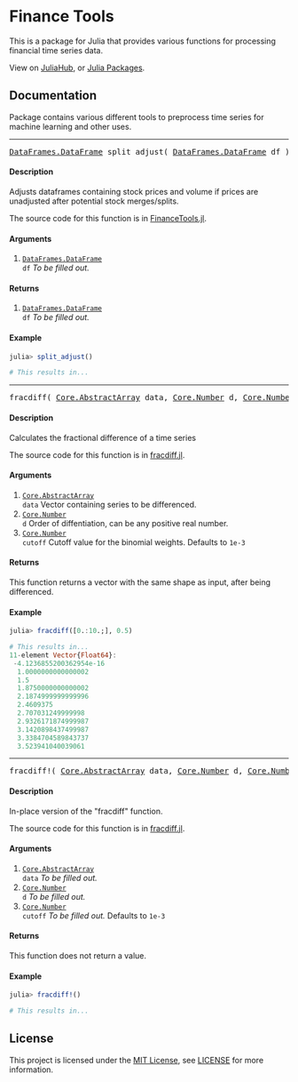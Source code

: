 # Finance Tools

This is a package for Julia that provides various functions for processing financial time series data.

View on [JuliaHub](https://juliahub.com/ui/Packages/FinanceTools/barsj), or [Julia Packages](https://juliapackages.com/p/financetools).

## Documentation

Package contains various different tools to preprocess time series for machine learning and other uses.

<hr>

<pre><a href="https://dataframes.juliadata.org/stable/lib/types/#DataFrames.DataFrame">DataFrames.DataFrame</a> split_adjust( <a href="https://dataframes.juliadata.org/stable/lib/types/#DataFrames.DataFrame">DataFrames.DataFrame</a> df )</pre>

#### Description

Adjusts dataframes containing stock prices and volume if prices are unadjusted after potential stock merges/splits.

The source code for this function is in [FinanceTools.jl](/src/FinanceTools.jl#L8-L20).

#### Arguments

1. <code><a href="https://dataframes.juliadata.org/stable/lib/types/#DataFrames.DataFrame">DataFrames.DataFrame</a> df</code> *To be filled out.*

#### Returns

1. <code><a href="https://dataframes.juliadata.org/stable/lib/types/#DataFrames.DataFrame">DataFrames.DataFrame</a> df</code> *To be filled out.*

#### Example

```julia
julia> split_adjust()

# This results in...
```

<hr>

<pre>fracdiff( <a href="https://docs.julialang.org/en/v1/base/arrays/#Core.AbstractArray">Core.AbstractArray</a> data, <a href="https://docs.julialang.org/en/v1/base/numbers/#Core.Number">Core.Number</a> d, <a href="https://docs.julialang.org/en/v1/base/numbers/#Core.Number">Core.Number</a> cutoff = 1e-3 )</pre>

#### Description

Calculates the fractional difference of a time series

The source code for this function is in [fracdiff.jl](/src/fracdiff.jl#L16-L18).

#### Arguments

1. <code><a href="https://docs.julialang.org/en/v1/base/arrays/#Core.AbstractArray">Core.AbstractArray</a> data</code> Vector containing series to be differenced.
2. <code><a href="https://docs.julialang.org/en/v1/base/numbers/#Core.Number">Core.Number</a> d</code> Order of diffentiation, can be any positive real number.
3. <code><a href="https://docs.julialang.org/en/v1/base/numbers/#Core.Number">Core.Number</a> cutoff</code> Cutoff value for the binomial weights. Defaults to `1e-3`

#### Returns

This function returns a vector with the same shape as input, after being differenced.

#### Example

```julia
julia> fracdiff([0.:10.;], 0.5)

# This results in...
11-element Vector{Float64}:
 -4.1236855200362954e-16
  1.0000000000000002
  1.5
  1.8750000000000002
  2.1874999999999996
  2.4609375
  2.707031249999998
  2.9326171874999987
  3.1420898437499987
  3.3384704589843737
  3.523941040039061
```

<hr>

<pre>fracdiff!( <a href="https://docs.julialang.org/en/v1/base/arrays/#Core.AbstractArray">Core.AbstractArray</a> data, <a href="https://docs.julialang.org/en/v1/base/numbers/#Core.Number">Core.Number</a> d, <a href="https://docs.julialang.org/en/v1/base/numbers/#Core.Number">Core.Number</a> cutoff = 1e-3 )</pre>

#### Description

In-place version of the "fracdiff" function.

The source code for this function is in [fracdiff.jl](/src/fracdiff.jl#L16-L18).

#### Arguments

1. <code><a href="https://docs.julialang.org/en/v1/base/arrays/#Core.AbstractArray">Core.AbstractArray</a> data</code> *To be filled out.*
2. <code><a href="https://docs.julialang.org/en/v1/base/numbers/#Core.Number">Core.Number</a> d</code> *To be filled out.*
3. <code><a href="https://docs.julialang.org/en/v1/base/numbers/#Core.Number">Core.Number</a> cutoff</code> *To be filled out.* Defaults to `1e-3`

#### Returns

This function does not return a value.

#### Example

```julia
julia> fracdiff!()

# This results in...
```

## License

This project is licensed under the [MIT License](https://choosealicense.com/licenses/mit/), see [LICENSE](/LICENSE) for more information.

